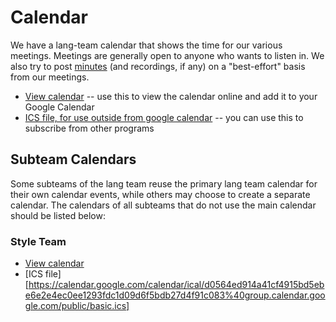 # Calendar

We have a lang-team calendar that shows the time for our various meetings.
Meetings are generally open to anyone who wants to listen in. We also try to
post [minutes](https://github.com/rust-lang/lang-team/tree/master/minutes) (and recordings, if any) on a "best-effort" basis from our
meetings.

- [View calendar][caldav] -- use this to view the calendar online and add it to your Google Calendar
- [ICS file, for use outside from google calendar][ics] -- you can use this to subscribe from other programs

## Subteam Calendars

Some subteams of the lang team reuse the primary lang team calendar for their own calendar events, while others may choose to create a separate calendar. The calendars of all subteams that do not use the main calendar should be listed below:

### Style Team

- [View calendar](https://calendar.google.com/calendar/embed?src=d0564ed914a41cf4915bd5ebe6e2e4ec0ee1293fdc1d09d6f5bdb27d4f91c083%40group.calendar.google.com)
- [ICS file][https://calendar.google.com/calendar/ical/d0564ed914a41cf4915bd5ebe6e2e4ec0ee1293fdc1d09d6f5bdb27d4f91c083%40group.calendar.google.com/public/basic.ics]

[caldav]: https://calendar.google.com/calendar/embed?src=recud4b9o8cmc0m5rmr033p5nk%40group.calendar.google.com
[ics]: https://calendar.google.com/calendar/ical/recud4b9o8cmc0m5rmr033p5nk%40group.calendar.google.com/public/basic.ics
[main meeting]: https://calendar.google.com/event?action=TEMPLATE&tmeid=NmU4ajUyaWpmaHZic2YzYXVxa25rcnIyZHRfMjAxOTA0MTFUMTkwMDAwWiByZWN1ZDRiOW84Y21jMG01cm1yMDMzcDVua0Bn&tmsrc=recud4b9o8cmc0m5rmr033p5nk%40group.calendar.google.com&scp=ALL
